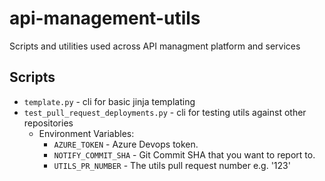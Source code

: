 # api-management-utils
Scripts and utilities used across API managment platform and services

## Scripts
* `template.py` - cli for basic jinja templating
* `test_pull_request_deployments.py` - cli for testing utils against other repositories
    * Environment Variables:
        * `AZURE_TOKEN` - Azure Devops token.
        * `NOTIFY_COMMIT_SHA` - Git Commit SHA that you want to report to.
        * `UTILS_PR_NUMBER` - The utils pull request number e.g. '123'
